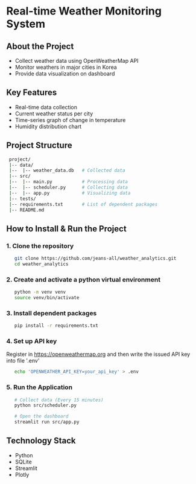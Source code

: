 # Real-time Weather Monitoring System

## About the Project
- Collect weather data using OpenWeatherMap API
- Monitor weathers in major cities in Korea
- Provide data visualization on dashboard

## Key Features
- Real-time data collection
- Current weather status per city
- Time-series graph of change in temperature
- Humidity distribution chart

## Project Structure
```bash
 project/
 |-- data/
 |--  |-- weather_data.db   # Collected data
 |-- src/
 |--  |-- main.py           # Processing data
 |--  |-- scheduler.py      # Collecting data
 |--  |-- app.py            # Visualizing data
 |-- tests/
 |-- requirements.txt       # List of dependent packages
 |-- README.md
```

## How to Install & Run the Project
### 1. Clone the repository
```bash
   git clone https://github.com/jeans-all/weather_analytics.git
   cd weather_analytics
```   

### 2. Create and activate a python virtual environment
``` bash
   python -m venv venv
   source venv/bin/activate
```

### 3. Install dependent packages
``` bash
   pip install -r requirements.txt
```

### 4. Set up API key
Register in https://openweathermap.org and then write the issued API key into file '.env' 
   ``` bash
      echo 'OPENWEATHER_API_KEY=your_api_key' > .env      
   ```

### 5. Run the Application
``` bash
   # Collect data (Every 15 minutes) 
   python src/scheduler.py

   # Open the dashboard
   streamlit run src/app.py
```

## Technology Stack
- Python
- SQLite
- Streamlit
- Plotly